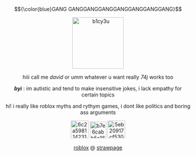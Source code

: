 $${\color{blue}GANG GANGGANGGANGGANGGANGGANGGANG}$$
<p align="center"> <img width="140" height="140" alt="b1cy3u" src="https://github.com/user-attachments/assets/99f453a7-9666-4f47-aa5b-f10046396ff7" /> </p>
<p align="center"> hiii call me <em>david</em> or umm whatever u want really <em>74j</em> works too </p>
<p align="center"> <em><strong>byi</strong></em> : im autistic and tend to make insensitive jokes, i lack empathy for certain topics</p>
<p align="center"> hi! i really like roblox myths and rythym games, i dont like politics and boring ass arguments </p>
<p align="center"> <img width="48" height="48" alt="6c2a598114231066a386fa716ac099c4" src="https://github.com/user-attachments/assets/8671f1b4-c1d2-4b05-b30d-7fe1c3fd02b9" /> <img width="45" height="45" alt="b7e6cabb5a1600d813f5843f37181fa3" src="https://github.com/user-attachments/assets/c4f2c06d-11aa-4f06-bcfc-7e8ffc74d0f7" /> <img width="48" height="48" alt="5eb20917cf530583e2641c0e1f7ba95e" src="https://github.com/user-attachments/assets/de8c1e97-997c-4ff2-b6c2-170e38a74dc6" /> </p>
<p align="center"> <a href="https://www.roblox.com/users/4323342752">roblox</a> @ <a href="https://makeafriend.straw.page/">strawpage</a> </p>



